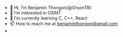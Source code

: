 - 👋 Hi, I’m Benjamin Thongon(@OrsonTB)
- 👀 I’m interested in OSINT
- 🌱 I’m currently learning C, C++, React 
- 📫 How to reach me at benjaminthongon@gmail.com
- 


